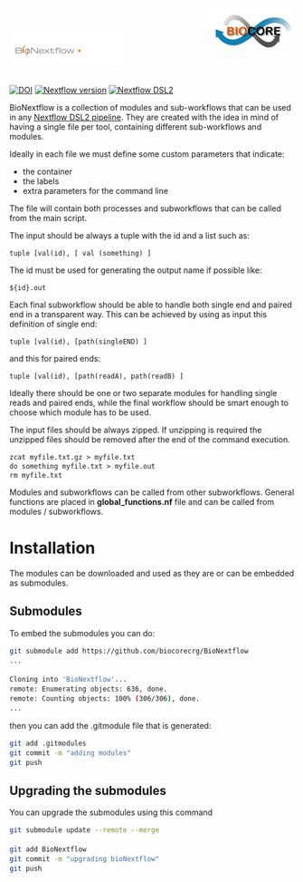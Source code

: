 <img align="right" href="https://biocore.crg.eu/" src="https://github.com/CRG-CNAG/BioCoreMiscOpen/blob/master/logo/biocore-logo_small.png" />

# ![BioNextflow](https://github.com/biocorecrg/BioNextflow/blob/master/bionextflow.png)

[![DOI](https://zenodo.org/badge/DOI/10.5281/zenodo.6394333.svg)](https://doi.org/10.5281/zenodo.6394333)
[![Nextflow version](https://img.shields.io/badge/Nextflow-21.04.1-brightgreen)](https://www.nextflow.io/)
[![Nextflow DSL2](https://img.shields.io/badge/Nextflow-DSL2-brightgreen)](https://www.nextflow.io/)


BioNextflow is a collection of modules and sub-workflows that can be used in any [Nextflow DSL2 pipeline](https://www.nextflow.io/docs/latest/dsl2.html). They are created with the idea in mind of having a single file per tool, containing different sub-workflows and modules.

Ideally in each file we must define some custom parameters that indicate:
- the container 
- the labels
- extra parameters for the command line

The file will contain both processes and subworkflows that can be called from the main script. 

The input should be always a tuple with the id and a list such as:

```
tuple [val(id), [ val (something) ]
``` 

The id must be used for generating the output name if possible like:

```
${id}.out
```

Each final subworkflow should be able to handle both single end and paired end in a transparent way. This can be achieved by using as input this definition of single end:

```
tuple [val(id), [path(singleEND) ]
``` 

and this for paired ends:

```
tuple [val(id), [path(readA), path(readB) ]
```

Ideally there should be one or two separate modules for handling single reads and paired ends, while the final workflow should be smart enough to choose which module has to be used.

The input files should be always zipped. If unzipping is required the unzipped files should be removed after the end of the command execution.

```
zcat myfile.txt.gz > myfile.txt
do something myfile.txt > myfile.out
rm myfile.txt
```

Modules and subworkflows can be called from other subworkflows. General functions are placed in **global_functions.nf** file and can be called from modules / subworkflows.

# Installation
The modules can be downloaded and used as they are or can be embedded as submodules.

## Submodules
To embed the submodules you can do:

```bash
git submodule add https://github.com/biocorecrg/BioNextflow
...

Cloning into 'BioNextflow'...
remote: Enumerating objects: 636, done.
remote: Counting objects: 100% (306/306), done.
...

```

then you can add the .gitmodule file that is generated:

```bash
git add .gitmodules
git commit -m "adding modules"
git push
```

## Upgrading the submodules

You can upgrade the submodules using this command

```bash
git submodule update --remote --merge

git add BioNextflow
git commit -m "upgrading bioNextflow"
git push
```


